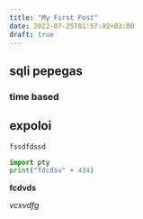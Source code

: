 ```yaml
---
title: "My First Post"
date: 2022-07-25T01:57:02+03:00
draft: true
---
```


## sqli pepegas


### time based

## expoloi

`fssdfdssd`

```python
import pty
print("fdcdsv" + 434)
```

**fcdvds**

*vcxvdfg*

